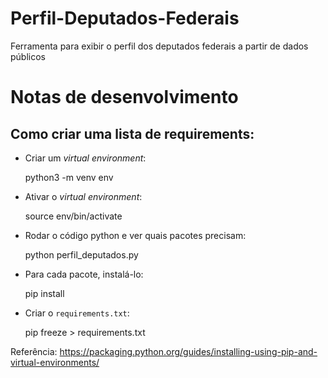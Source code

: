 # Perfil-Deputados-Federais
Ferramenta para exibir o perfil dos deputados federais a partir de dados públicos

# Notas de desenvolvimento

## Como criar uma lista de requirements:

* Criar um *virtual environment*:

    python3 -m venv env

* Ativar o *virtual environment*:

    source env/bin/activate

* Rodar o código python e ver quais pacotes precisam:

    python perfil_deputados.py

* Para cada pacote, instalá-lo:

    pip install <pacote>

* Criar o `requirements.txt`:

    pip freeze > requirements.txt

Referência: <https://packaging.python.org/guides/installing-using-pip-and-virtual-environments/>
